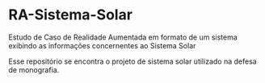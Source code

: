 # RA-Sistema-Solar
Estudo de Caso de Realidade Aumentada em formato de um sistema exibindo as informações concernentes ao Sistema Solar

Esse repositório se encontra o projeto de sistema solar utilizado na defesa de monografia.
